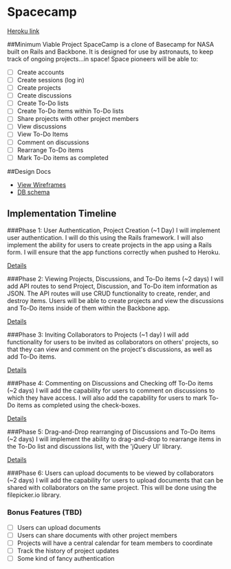 # Spacecamp

[Heroku link][heroku]

[heroku]: #

##Minimum Viable Project
SpaceCamp is a clone of Basecamp for NASA built on Rails and Backbone.  It is designed for use by astronauts, to keep track of ongoing projects...in space!
Space pioneers will be able to:

 - [ ] Create accounts
 - [ ] Create sessions (log in)
 - [ ] Create projects
 - [ ] Create discussions
 - [ ] Create To-Do lists
 - [ ] Create To-Do items within To-Do lists
 - [ ] Share projects with other project members
 - [ ] View discussions
 - [ ] View To-Do Items
 - [ ] Comment on discussions
 - [ ] Rearrange To-Do items
 - [ ] Mark To-Do items as completed

##Design Docs
* [View Wireframes][views]
* [DB schema][schema]

[views]: ./docs/views.md
[schema]: ./docs/schema.md

## Implementation Timeline

###Phase 1: User Authentication, Project Creation (~1 Day)
I will implement user authentication. I will do this using the Rails framework. I will also implement the ability for users to create projects in the app using a Rails form. I will ensure that the app functions correctly when pushed to Heroku.

[Details][phase-one]

###Phase 2: Viewing Projects, Discussions, and To-Do items (~2 days)
I will add API routes to send Project, Discussion, and To-Do item information as JSON. The API routes will use CRUD functionality to create, render, and destroy items. Users will be able to create projects and view the discussions and To-Do items inside of them within the Backbone app.

[Details][phase-two]

###Phase 3: Inviting Collaborators to Projects (~1 day)
I will add functionality for users to be invited as collaborators on others' projects, so that they can view and comment on the project's discussions, as well as add To-Do items.

[Details][phase-three]

###Phase 4: Commenting on Discussions and Checking off To-Do items (~2 days)
I will add the capability for users to comment on discussions to which they have access. I will also add the capability for users to mark To-Do items as completed using the check-boxes.

[Details][phase-four]

###Phase 5: Drag-and-Drop rearranging of Discussions and To-Do items (~2 days)
I will implement the ability to drag-and-drop to rearrange items in the To-Do list and discussions list, with the 'jQuery UI' library.

[Details][phase-five]

###Phase 6: Users can upload documents to be viewed by collaborators (~2 days)
I will add the capability for users to upload documents that can be shared with collaborators on the same project. This will be done using the filepicker.io library.

### Bonus Features (TBD)
- [ ] Users can upload documents
- [ ] Users can share documents with other project members
- [ ] Projects will have a central calendar for team members to coordinate
- [ ] Track the history of project updates
- [ ] Some kind of fancy authentication

[phase-one]: ./docs/phases/phase1.md
[phase-two]: ./docs/phases/phase2.md
[phase-three]: ./docs/phases/phase3.md
[phase-four]: ./docs/phases/phase4.md
[phase-five]: ./docs/phases/phase5.md
